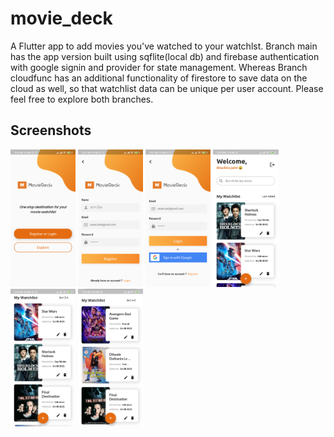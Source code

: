 # movie_deck

A Flutter app to add movies you've watched to your watchlst. 
Branch main has the app version built using sqflite(local db) and firebase authentication with google signin and provider for state management.
Whereas Branch cloudfunc has an additional functionality of firestore to save data on the cloud as well, so that watchlist data can be unique per user account.
Please feel free to explore both branches.

## Screenshots 

<img src = "https://github.com/shuchitajain/movie_deck/blob/main/flutter_01.png" height = "220">   <img src = "https://github.com/shuchitajain/movie_deck/blob/main/flutter_02.png" height = "220" >   <img src = "https://github.com/shuchitajain/movie_deck/blob/main/flutter_03.png" height = "220" > 
<img src = "https://github.com/shuchitajain/movie_deck/blob/main/flutter_04.png" height = "220" >   <img src = "https://github.com/shuchitajain/movie_deck/blob/main/flutter_05.png" height = "220" >   <img src = "https://github.com/shuchitajain/movie_deck/blob/main/flutter_06.png" height = "220" >
